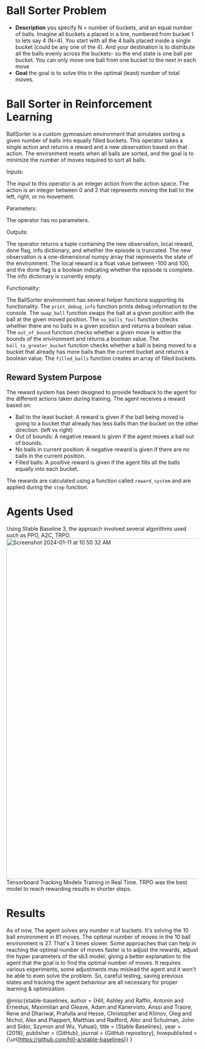  # Ball Sorter Problem
 - <b>Description</b> you specify N = number of buckets, and an equal number of balls. Imagine all buckets a placed in a line, numbered from bucket 1 to lets say 4 (N=4). You start with all the 4 balls placed inside a single bucket (could be any one of the 4). And your destination is to distribute all the balls evenly across the buckets- so the end state is one ball per bucket. You can only move one ball from one bucket to the next in each move 
 - <b> Goal</b> the goal is to solve this in the optimal (least) number of total moves.

# Ball Sorter in Reinforcement Learning

BallSorter is a custom gymnasium environment that simulates sorting a given number of balls into equally filled buckets. This operator takes a single action and returns a reward and a new observation based on that action. The environment resets when all balls are sorted, and the goal is to minimize the number of moves required to sort all balls.

Inputs:

The input to this operator is an integer action from the action space. The action is an integer between 0 and 2 that represents moving the ball to the left, right, or no movement.

Parameters:

The operator has no parameters.

Outputs:

The operator returns a tuple containing the new observation, local reward, done flag, info dictionary, and whether the episode is truncated. The new observation is a one-dimensional numpy array that represents the state of the environment. The local reward is a float value between -100 and 100, and the done flag is a boolean indicating whether the episode is complete. The info dictionary is currently empty.

Functionality:

The BallSorter environment has several helper functions supporting its functionality. The `print_debug_info` function prints debug information to the console. The `swap_ball` function swaps the ball at a given position with the ball at the given moved position. The `no_balls_foul` function checks whether there are no balls in a given position and returns a boolean value. The `out_of_bound` function checks whether a given move is within the bounds of the environment and returns a boolean value. The `ball_to_greater_bucket` function checks whether a ball is being moved to a bucket that already has more balls than the current bucket and returns a boolean value. The `filled_balls` function creates an array of filled buckets.
## Reward System Purpose

The reward system has been designed to provide feedback to the agent for the different actions taken during training. The agent receives a reward based on:

- Ball to the least bucket: A reward is given if the ball being moved is going to a bucket that already has less balls than the bucket on the other direction. (left vs right)
- Out of bounds: A negative reward is given if the agent moves a ball out of bounds.
- No balls in current position: A negative reward is given if there are no balls in the current position.
- Filled balls: A positive reward is given if the agent fills all the balls equally into each bucket.

The rewards are calculated using a function called `reward_system` and are applied during the `step` function.
# Agents Used
Using Stable Baseline 3, the approach involved several algorithms used such as PPO, A2C, TRPO.
<img width="893" alt="Screenshot 2024-01-11 at 10 50 32 AM" src="https://github.com/Rams901/ball-sorter/assets/47258547/76bb6491-6505-4648-b652-9ae0537f1202">
Tensorboard Tracking Models Training in Real Time. TRPO was the best model to reach rewarding results in shorter steps.

# Results
As of now, The agent solves any number n of buckets.
It's solving the 10 ball environment in 81 moves. The optimal number of moves in the 10 ball environment is 27.
That's 3 times slower. Some approaches that can help in reaching the optimal number of moves faster is to adjust the rewards, adjust the hyper parameters of the sb3 model; giving a better explanation to the agent that the goal is to find the optimal number of moves. It requires various experiments, some adjustments may mislead the agent and it won't be able to even solve the problem. So, careful testing, saving previous states and tracking the agent behaviour are all necessary for proper learning & optimization.


@misc{stable-baselines, 
  author = {Hill, Ashley and Raffin, Antonin and Ernestus, Maximilian and Gleave, Adam and Kanervisto, Anssi and Traore, Rene and Dhariwal, Prafulla and Hesse, Christopher and Klimov, Oleg and Nichol, Alex and Plappert, Matthias and Radford, Alec and Schulman, John and Sidor, Szymon and Wu, Yuhuai}, 
  title = {Stable Baselines}, 
  year = {2018}, 
  publisher = {GitHub}, 
  journal = {GitHub repository}, 
  howpublished = {\url{https://github.com/hill-a/stable-baselines}}
}

